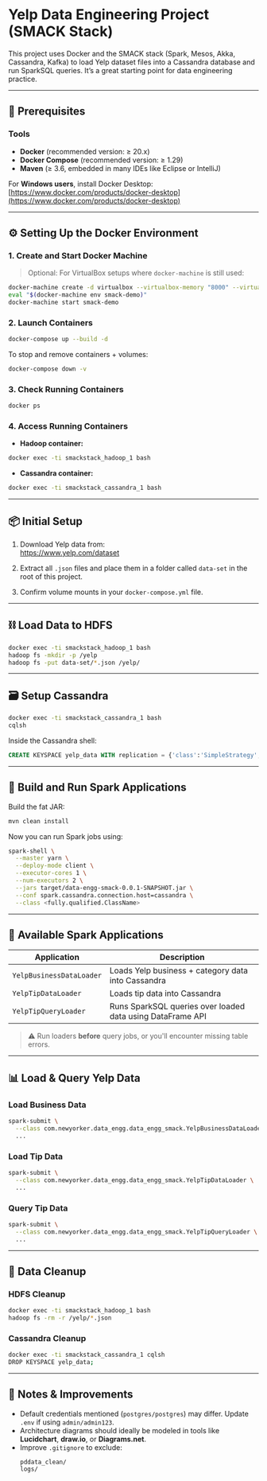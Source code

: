 # Yelp Data Engineering Project (SMACK Stack)

This project uses Docker and the SMACK stack (Spark, Mesos, Akka, Cassandra, Kafka) to load Yelp dataset files into a Cassandra database and run SparkSQL queries. It’s a great starting point for data engineering practice.

---

## 🔧 Prerequisites

### Tools
- **Docker** (recommended version: ≥ 20.x)
- **Docker Compose** (recommended version: ≥ 1.29)
- **Maven** (≥ 3.6, embedded in many IDEs like Eclipse or IntelliJ)

For **Windows users**, install Docker Desktop: [https://www.docker.com/products/docker-desktop](https://www.docker.com/products/docker-desktop)

---

## ⚙️ Setting Up the Docker Environment

### 1. Create and Start Docker Machine

> Optional: For VirtualBox setups where `docker-machine` is still used:

```bash
docker-machine create -d virtualbox --virtualbox-memory "8000" --virtualbox-cpu-count "4" smack-demo
eval "$(docker-machine env smack-demo)"
docker-machine start smack-demo
```

### 2. Launch Containers

```bash
docker-compose up --build -d
```

To stop and remove containers + volumes:

```bash
docker-compose down -v
```

### 3. Check Running Containers

```bash
docker ps
```

### 4. Access Running Containers

- **Hadoop container:**

```bash
docker exec -ti smackstack_hadoop_1 bash
```

- **Cassandra container:**

```bash
docker exec -ti smackstack_cassandra_1 bash
```

---

## 📦 Initial Setup

1. Download Yelp data from:  
   https://www.yelp.com/dataset

2. Extract all `.json` files and place them in a folder called `data-set` in the root of this project.

3. Confirm volume mounts in your `docker-compose.yml` file.

---

## ⛓️ Load Data to HDFS

```bash
docker exec -ti smackstack_hadoop_1 bash
hadoop fs -mkdir -p /yelp
hadoop fs -put data-set/*.json /yelp/
```

---

## 🗃️ Setup Cassandra

```bash
docker exec -ti smackstack_cassandra_1 bash
cqlsh
```

Inside the Cassandra shell:

```sql
CREATE KEYSPACE yelp_data WITH replication = {'class':'SimpleStrategy', 'replication_factor':1};
```

---

## 🚀 Build and Run Spark Applications

Build the fat JAR:

```bash
mvn clean install
```

Now you can run Spark jobs using:

```bash
spark-shell \
  --master yarn \
  --deploy-mode client \
  --executor-cores 1 \
  --num-executors 2 \
  --jars target/data-engg-smack-0.0.1-SNAPSHOT.jar \
  --conf spark.cassandra.connection.host=cassandra \
  --class <fully.qualified.ClassName>
```

---

## 📌 Available Spark Applications

| Application            | Description                                                             |
|------------------------|-------------------------------------------------------------------------|
| `YelpBusinessDataLoader` | Loads Yelp business + category data into Cassandra                     |
| `YelpTipDataLoader`      | Loads tip data into Cassandra                                           |
| `YelpTipQueryLoader`     | Runs SparkSQL queries over loaded data using DataFrame API             |

> ⚠️ Run loaders **before** query jobs, or you'll encounter missing table errors.

---

## 📊 Load & Query Yelp Data

### Load Business Data

```bash
spark-submit \
  --class com.newyorker.data_engg.data_engg_smack.YelpBusinessDataLoader \
  ...
```

### Load Tip Data

```bash
spark-submit \
  --class com.newyorker.data_engg.data_engg_smack.YelpTipDataLoader \
  ...
```

### Query Tip Data

```bash
spark-submit \
  --class com.newyorker.data_engg.data_engg_smack.YelpTipQueryLoader \
  ...
```

---

## 🧹 Data Cleanup

### HDFS Cleanup

```bash
docker exec -ti smackstack_hadoop_1 bash
hadoop fs -rm -r /yelp/*.json
```

### Cassandra Cleanup

```bash
docker exec -ti smackstack_cassandra_1 cqlsh
DROP KEYSPACE yelp_data;
```

---

## 📝 Notes & Improvements

- Default credentials mentioned (`postgres/postgres`) may differ. Update `.env` if using `admin/admin123`.
- Architecture diagrams should ideally be modeled in tools like **Lucidchart**, **draw.io**, or **Diagrams.net**.
- Improve `.gitignore` to exclude:
  ```gitignore
  pddata_clean/
  logs/
  ```
